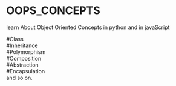 # OOPS_CONCEPTS

learn About Object Oriented Concepts in python and in javaScript 

#Class  
#Inheritance   
#Polymorphism  
#Composition   
#Abstraction  
#Encapsulation   
and so on.

